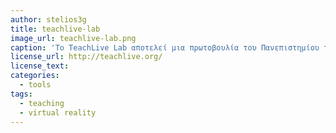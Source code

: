 ```yaml
---
author: stelios3g
title: teachlive-lab
image_url: teachlive-lab.png
caption: 'Το TeachLive Lab αποτελεί μια πρωτοβουλία του Πανεπιστημίου της Φλόριντα,πρόκειται για μια εικονική τάξη,μια προσομοίωση τάξης,η οποία δημιουργήθηκε και σχεδιάστηκε για  τους εκπαιδευτικούς ώστε  να αναπτύξουν τις παιδαγωγικές τους δυνατότηες και να πείραματιστούν χωρίς αυτό να έχει αντίκτυπο στους μαθητευόμενους.'
license_url: http://teachlive.org/
license_text:
categories:
  - tools
tags:
  - teaching
  - virtual reality
---
```

